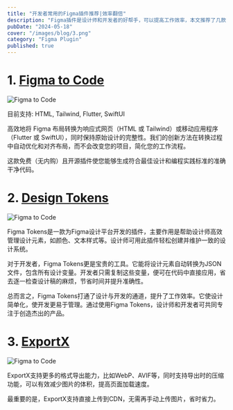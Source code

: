 ```yaml
---
title: "开发者常用的Figma插件推荐|效率翻倍"
description: "Figma插件是设计师和开发者的好帮手，可以提高工作效率，本文推荐了几款常用的Figma插件。"
pubDate: "2024-05-18"
cover: "/images/blog/3.png"
category: "Figma Plugin"
published: true
---
```


# 1. [Figma to Code](https://www.figma.com/community/plugin/842128343887142055)

![Figma to Code](/images/blog/1.png)

目前支持: HTML, Tailwind, Flutter, SwiftUI

高效地将 Figma 布局转换为响应式网页（HTML 或 Tailwind）或移动应用程序（Flutter 或 SwiftUI），同时保持原始设计的完整性。我们的创新方法在转换过程中自动优化和对齐布局，而不会改变您的项目，简化您的工作流程。

这款免费（无内购）且开源插件使您能够生成符合最佳设计和编程实践标准的准确干净代码。

# 2. [Design Tokens](https://www.figma.com/community/plugin/888356646278934516)

![Figma to Code](/images/blog/2.png)

Figma Tokens是一款为Figma设计平台开发的插件，主要作用是帮助设计师高效管理设计元素，如颜色、文本样式等。设计师可用此插件轻松创建并维护一致的设计系统。

对于开发者，Figma Tokens更是宝贵的工具。它能将设计元素自动转换为JSON文件，包含所有设计变量。开发者只需复制这些变量，便可在代码中直接应用，省去逐一检查设计稿的麻烦，节省时间并提升准确性。

总而言之，Figma Tokens打通了设计与开发的通道，提升了工作效率。它使设计简单化，使开发更易于管理。通过使用Figma Tokens，设计师和开发者可共同专注于创造杰出的产品。

# 3. [ExportX](https://www.figma.com/community/plugin/1301958586584763919)

![Figma to Code](/images/blog/3.png)

ExportX支持更多的格式导出能力，比如WebP、AVIF等，同时支持导出时的压缩功能，可以有效减少图片的体积，提高页面加载速度。

最重要的是，ExportX支持直接上传到CDN，无需再手动上传图片，省时省力。